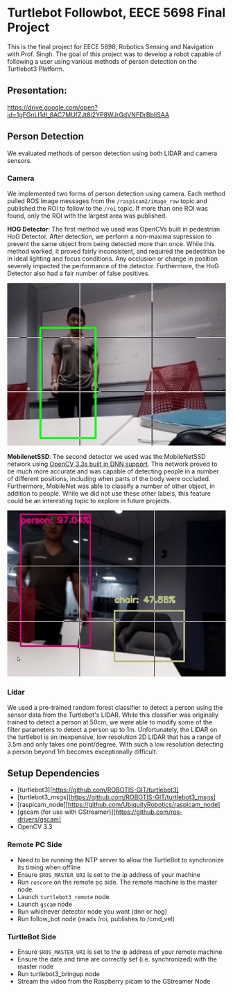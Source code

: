 # Turtlebot Followbot, EECE 5698 Final Project
This is the final project for EECE 5698, Robotics Sensing and Navigation with 
Prof. Singh. The goal of this project was to develop a robot capable of following
a user using various methods of person detection on the Turtlebot3 Platform. 

## Presentation: 
https://drive.google.com/open?id=1gFGnLI1dI_8AC7MUfZJt8i2YP8WJrGdVNFDrBbliSAA

## Person Detection
We evaluated methods of person detection using both LIDAR and camera sensors.

### Camera
We implemented two forms of person detection using camera. Each method pulled 
ROS Image messages from the `/raspicam2/image_raw` topic and published the ROI 
to follow to the `/roi` topic. If more than one ROI was found, only the ROI with 
the largest area was published. 

**HOG Detector**: The first method we used was OpenCVs built in pedestrian HoG
Detector. After detection, we perform a non-maxima supression to prevent the same
object from being detected more than once. While this method worked, it proved 
fairly inconsistent, and required the pedestrian be in ideal lighting and focus 
conditions. Any occlusion or change in position severely impacted the
performance of the detector. Furthermore, the HoG Detector also had a fair number
of false positives.

![Hog Detector][HOG]

**MobilenetSSD**: The second detector we used was the MobileNetSSD network using
[OpenCV 3.3s built in DNN support][1]. This network proved to be much more accurate
and was capable of detecting people in a number of different positions, including
when parts of the body were occluded. Furthermore, MobileNet was able to classify
a number of other object, in addition to people. While we did not use these other
labels, this feature could be an interesting topic to explore in future projects. 

![MobileNet][MobileNet]

### Lidar
We used a pre-trained random forest classifier to detect a person using the sensor
data from the Turtlebot's LIDAR. While this classifier was originally trained to
detect a person at 50cm, we were able to modify some of the filter parameters 
to detect a person up to 1m. Unfortunately, the LIDAR on the turtlebot is an
inexpensive, low resolution 2D LIDAR that has a range of 3.5m and only takes
one point/degree. With such a low resolution detecting a person beyond 1m becomes
exceptionally difficult. 

## Setup Dependencies
- [turtlebot3][https://github.com/ROBOTIS-GIT/turtlebot3]
- [turtlebot3\_msgs][https://github.com/ROBOTIS-GIT/turtlebot3_msgs]
- [raspicam\_node][https://github.com/UbiquityRobotics/raspicam_node]
- [gscam (for use with GStreamer)][https://github.com/ros-drivers/gscam]
- OpenCV 3.3

### Remote PC Side
- Need to be running the NTP server to allow the TurtleBot to synchronize its 
timing when offline
- Ensure `$ROS_MASTER_URI` is set to the ip address of your machine
- Run `roscore` on the remote pc side. The remote machine is the master node.
- Launch `turtlebot3_remote` node
- Launch `gscam` node
- Run whichever detector node you want (dnn or hog)
- Run follow_bot node (reads /roi, publishes to /cmd_vel)

### TurtleBot Side
- Ensure `$ROS_MASTER_URI` is set to the ip address of your remote machine
- Ensure the date and time are correctly set (i.e. synchronized) with the master
node
- Run turtlebot3_bringup node
- Stream the video from the Raspberry picam to the GStreamer Node

[1]: https://github.com/opencv/opencv/wiki/Deep-Learning-in-OpenCV
[HOG]: presentation/hog.png
[MobileNet]: presentation/dnn.png
